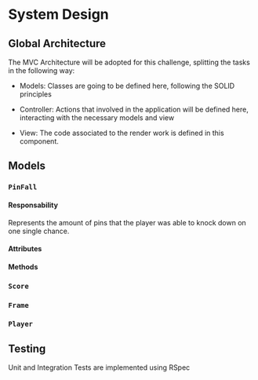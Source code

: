 # System Design

## Global Architecture

The MVC Architecture will be adopted for this challenge, splitting the tasks in the following way:

- Models: Classes are going to be defined here, following the SOLID principles

- Controller: Actions that involved in the application will be defined here, interacting with the necessary models and view
- View: The code associated to the render work is defined in this component.

## Models

### `PinFall`

#### Responsability

Represents the amount of pins that the player was able to knock down on one single chance. 

#### Attributes



#### Methods

### `Score`

### `Frame`

### `Player`

## Testing

Unit and Integration Tests are implemented using RSpec